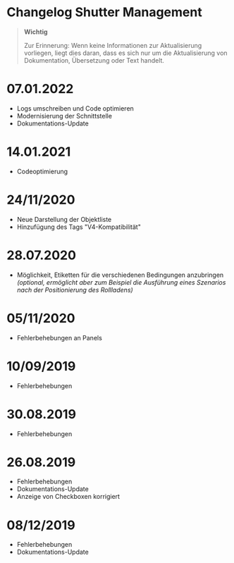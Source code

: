 # Changelog Shutter Management

>**Wichtig**
>
>Zur Erinnerung: Wenn keine Informationen zur Aktualisierung vorliegen, liegt dies daran, dass es sich nur um die Aktualisierung von Dokumentation, Übersetzung oder Text handelt.

# 07.01.2022

- Logs umschreiben und Code optimieren
- Modernisierung der Schnittstelle
- Dokumentations-Update

# 14.01.2021

- Codeoptimierung

# 24/11/2020

- Neue Darstellung der Objektliste
- Hinzufügung des Tags "V4-Kompatibilität"

# 28.07.2020

- Möglichkeit, Etiketten für die verschiedenen Bedingungen anzubringen *(optional, ermöglicht aber zum Beispiel die Ausführung eines Szenarios nach der Positionierung des Rollladens)*

# 05/11/2020

- Fehlerbehebungen an Panels

# 10/09/2019

- Fehlerbehebungen

# 30.08.2019

- Fehlerbehebungen

# 26.08.2019

- Fehlerbehebungen
- Dokumentations-Update
- Anzeige von Checkboxen korrigiert

# 08/12/2019

- Fehlerbehebungen
- Dokumentations-Update
